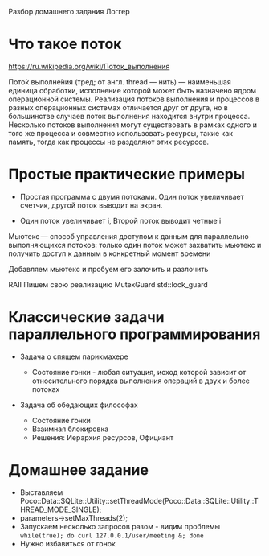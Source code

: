 Разбор домашнего задания
Логгер

# Что такое поток
https://ru.wikipedia.org/wiki/Поток_выполнения

Пото́к выполне́ния (тред; от англ. thread — нить) — наименьшая единица обработки, исполнение которой может быть назначено ядром операционной системы. Реализация потоков выполнения и процессов в разных операционных системах отличается друг от друга, но в большинстве случаев поток выполнения находится внутри процесса. Несколько потоков выполнения могут существовать в рамках одного и того же процесса и совместно использовать ресурсы, такие как память, тогда как процессы не разделяют этих ресурсов.


# Простые практические примеры
* Простая программа с двумя потоками. Один поток увеличивает счетчик, другой поток выводит на экран.

* Один поток увеличивает i, Второй поток выводит четные i

Мьютекс — способ управления доступом к данным для параллельно выполняющихся потоков: только один поток может захватить мьютекс и получить доступ к данным в конкретный момент времени

Добавляем мьютекс и пробуем его залочить и разлочить

RAII
Пишем свою реализацию MutexGuard
std::lock_guard

# Классические задачи параллельного программирования
* Задача о спящем парикмахере
  - Состояние гонки - любая ситуация, исход которой зависит от относительного порядка выполнения операций в двух и более потоках

* Задача об обедающих философах
  - Состояние гонки
  - Взаимная блокировка
  - Решения: Иерархия ресурсов, Официант

# Домашнее задание
* Выставляем Poco::Data::SQLite::Utility::setThreadMode(Poco::Data::SQLite::Utility::THREAD_MODE_SINGLE);
* parameters->setMaxThreads(2);
* Запускаем несколько запросов разом - видим проблемы `while(true); do curl 127.0.0.1/user/meeting &; done`
* Нужно избавиться от гонок
